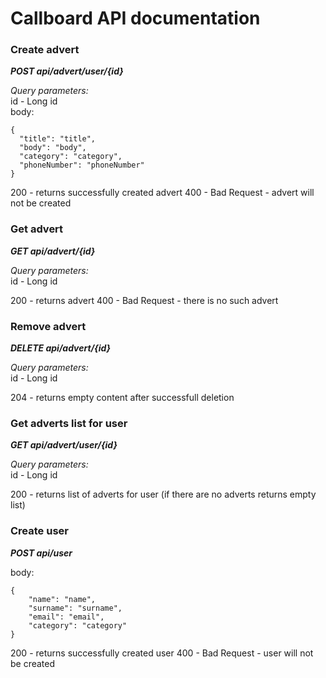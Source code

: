 # Callboard API documentation

### Create advert 
**_POST api/advert/user/{id}_**<br/>

_Query parameters:_ <br/>
id - Long id <br/>
body:<br/>
    
    {
      "title": "title",    
      "body": "body",    
      "category": "category",
      "phoneNumber": "phoneNumber"
    }
    
200 - returns successfully created advert
400 - Bad Request - advert will not be created

### Get advert 
**_GET api/advert/{id}_**<br/>

_Query parameters:_ <br/>
id - Long id 

200 - returns advert
400 - Bad Request - there is no such advert

### Remove advert 
**_DELETE api/advert/{id}_**<br/>

_Query parameters:_ <br/>
id - Long id <br/>

204 - returns empty content after successfull deletion 

### Get adverts list for user
**_GET api/advert/user/{id}_**

_Query parameters:_ <br/>
id - Long id <br/>

200 - returns list of adverts for user (if there are no adverts returns empty list)

### Create user
**_POST api/user_**<br/>

body:<br/>

    {
        "name": "name",
        "surname": "surname",
        "email": "email",
        "category": "category"
    }
    
200 - returns successfully created user
400 - Bad Request - user will not be created
